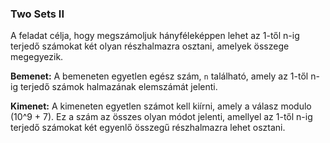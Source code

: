 ### Two Sets II
A feladat célja, hogy megszámoljuk hányféleképpen lehet az 1-től n-ig terjedő számokat két olyan részhalmazra osztani, amelyek összege megegyezik.


**Bemenet:**
A bemeneten egyetlen egész szám, `n` található, amely az 1-től n-ig terjedő számok halmazának elemszámát jelenti.


**Kimenet:**
A kimeneten egyetlen számot kell kiírni, amely a válasz modulo \(10^9 + 7\). Ez a szám az összes olyan módot jelenti, amellyel az 1-től n-ig terjedő számokat két egyenlő összegű részhalmazra lehet osztani.